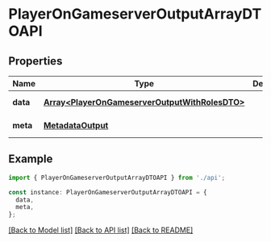 # PlayerOnGameserverOutputArrayDTOAPI

## Properties

| Name     | Type                                                                                             | Description | Notes                  |
| -------- | ------------------------------------------------------------------------------------------------ | ----------- | ---------------------- |
| **data** | [**Array&lt;PlayerOnGameserverOutputWithRolesDTO&gt;**](PlayerOnGameserverOutputWithRolesDTO.md) |             | [default to undefined] |
| **meta** | [**MetadataOutput**](MetadataOutput.md)                                                          |             | [default to undefined] |

## Example

```typescript
import { PlayerOnGameserverOutputArrayDTOAPI } from './api';

const instance: PlayerOnGameserverOutputArrayDTOAPI = {
  data,
  meta,
};
```

[[Back to Model list]](../README.md#documentation-for-models) [[Back to API list]](../README.md#documentation-for-api-endpoints) [[Back to README]](../README.md)
